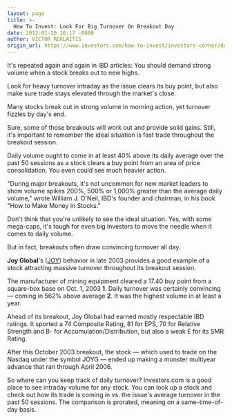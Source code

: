 ```yaml
---
layout: page
title: >-
  How To Invest: Look For Big Turnover On Breakout Day
date: 2012-01-20 16:17 -0800
author: VICTOR REKLAITIS
origin_url: https://www.investors.com/how-to-invest/investors-corner/demand-strong-volume-on-breakout/
---
```


It's repeated again and again in IBD articles: You should demand strong volume when a stock breaks out to new highs.

Look for heavy turnover intraday as the issue clears its buy point, but also make sure trade stays elevated through the market's close.

Many stocks break out in strong volume in morning action, yet turnover fizzles by day's end.

Sure, some of those breakouts will work out and provide solid gains. Still, it's important to remember the ideal situation is fast trade throughout the breakout session.

Daily volume ought to come in at least 40% above its daily average over the past 50 sessions as a stock clears a buy point from an area of price consolidation. You even could see much heavier action.

"During major breakouts, it's not uncommon for new market leaders to show volume spikes 200%, 500% or 1,000% greater than the average daily volume," wrote William J. O'Neil, IBD's founder and chairman, in his book "How to Make Money in Stocks."

Don't think that you're unlikely to see the ideal situation. Yes, with some mega-caps, it's tough for even big investors to move the needle when it comes to daily volume.

But in fact, breakouts often draw convincing turnover all day.

**Joy Global**'s ([JOY](https://research.investors.com/quote.aspx?symbol=JOY)) behavior in late 2003 provides a good example of a stock attracting massive turnover throughout its breakout session.

The manufacturer of mining equipment cleared a 17.40 buy point from a square-box base on Oct. 1, 2003 **1**. Daily turnover was certainly convincing — coming in 562% above average **2**. It was the highest volume in at least a year.

Ahead of its breakout, Joy Global had earned mostly respectable IBD ratings. It sported a 74 Composite Rating, 81 for EPS, 70 for Relative Strength and B- for Accumulation/Distribution, but also a weak E for its SMR Rating.

After this October 2003 breakout, the stock — which used to trade on the Nasdaq under the symbol JOYG — ended up making a monster multiyear advance that ran through April 2006.

So where can you keep track of daily turnover? Investors.com is a good place to see intraday volume for any stock. You can look up a stock and check out how its trade is coming in vs. the issue's average turnover in the past 50 sessions. The comparison is prorated, meaning on a same-time-of-day basis.
